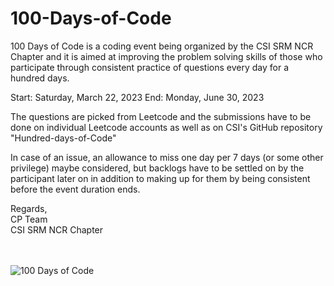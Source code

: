 # 100-Days-of-Code

100 Days of Code is a coding event being organized by the CSI SRM NCR Chapter  and it is aimed at improving the problem solving skills of those who participate through consistent practice of questions every day for a hundred days.

Start:  Saturday, March 22, 2023
End:    Monday, June 30, 2023

The questions are picked from Leetcode and the submissions have to be done on individual Leetcode accounts as well as on CSI's GitHub repository "Hundred-days-of-Code"

In case of an issue, an allowance to miss one day per 7 days (or some other privilege) maybe considered, but backlogs have to be settled on by the participant later on in addition to making up for them by being consistent before the event duration ends.

Regards,<br>
CP Team<br>
CSI SRM NCR Chapter

<br><br>![100 Days of Code](https://user-images.githubusercontent.com/125901601/224051239-515e5a30-30a9-4b18-af93-aec8aa22eed9.png)
